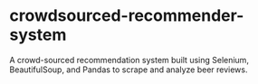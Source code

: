# crowdsourced-recommender-system
A crowd-sourced recommendation system built using Selenium, BeautifulSoup, and Pandas to scrape and analyze beer reviews.
